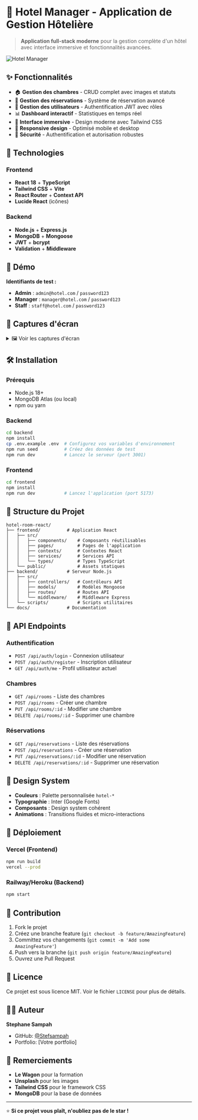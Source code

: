 # 🏨 Hotel Manager - Application de Gestion Hôtelière

> **Application full-stack moderne** pour la gestion complète d'un hôtel avec interface immersive et fonctionnalités avancées.

![Hotel Manager](https://images.unsplash.com/photo-1566073771259-6a8506099945?w=800&h=400&fit=crop&crop=center)

## ✨ Fonctionnalités

- 🏠 **Gestion des chambres** - CRUD complet avec images et statuts
- 📅 **Gestion des réservations** - Système de réservation avancé
- 👥 **Gestion des utilisateurs** - Authentification JWT avec rôles
- 📊 **Dashboard interactif** - Statistiques en temps réel
- 🎨 **Interface immersive** - Design moderne avec Tailwind CSS
- 📱 **Responsive design** - Optimisé mobile et desktop
- 🔐 **Sécurité** - Authentification et autorisation robustes

## 🚀 Technologies

### Frontend
- **React 18** + **TypeScript**
- **Tailwind CSS** + **Vite**
- **React Router** + **Context API**
- **Lucide React** (icônes)

### Backend
- **Node.js** + **Express.js**
- **MongoDB** + **Mongoose**
- **JWT** + **bcrypt**
- **Validation** + **Middleware**

## 🎯 Démo

**Identifiants de test :**
- **Admin** : `admin@hotel.com` / `password123`
- **Manager** : `manager@hotel.com` / `password123`
- **Staff** : `staff@hotel.com` / `password123`

## 📱 Captures d'écran

<details>
<summary>🖼️ Voir les captures d'écran</summary>

### Dashboard Principal
![Dashboard](https://images.unsplash.com/photo-1566073771259-6a8506099945?w=800&h=400&fit=crop&crop=center)

### Gestion des Chambres
![Gestion des Chambres](https://images.unsplash.com/photo-1566665797739-1674de7a421a?w=800&h=400&fit=crop&crop=center)

### Interface de Réservation
![Interface de Réservation](https://images.unsplash.com/photo-1571896349842-33c89424de2d?w=800&h=400&fit=crop&crop=center)

</details>

## 🛠️ Installation

### Prérequis
- Node.js 18+
- MongoDB Atlas (ou local)
- npm ou yarn

### Backend
```bash
cd backend
npm install
cp .env.example .env  # Configurez vos variables d'environnement
npm run seed          # Créez des données de test
npm run dev           # Lancez le serveur (port 3001)
```

### Frontend
```bash
cd frontend
npm install
npm run dev           # Lancez l'application (port 5173)
```

## 📁 Structure du Projet

```
hotel-room-react/
├── frontend/          # Application React
│   ├── src/
│   │   ├── components/    # Composants réutilisables
│   │   ├── pages/         # Pages de l'application
│   │   ├── contexts/      # Contextes React
│   │   ├── services/      # Services API
│   │   └── types/         # Types TypeScript
│   └── public/            # Assets statiques
├── backend/           # Serveur Node.js
│   ├── src/
│   │   ├── controllers/   # Contrôleurs API
│   │   ├── models/        # Modèles Mongoose
│   │   ├── routes/        # Routes API
│   │   └── middleware/    # Middleware Express
│   └── scripts/           # Scripts utilitaires
└── docs/              # Documentation
```

## 🔧 API Endpoints

### Authentification
- `POST /api/auth/login` - Connexion utilisateur
- `POST /api/auth/register` - Inscription utilisateur
- `GET /api/auth/me` - Profil utilisateur actuel

### Chambres
- `GET /api/rooms` - Liste des chambres
- `POST /api/rooms` - Créer une chambre
- `PUT /api/rooms/:id` - Modifier une chambre
- `DELETE /api/rooms/:id` - Supprimer une chambre

### Réservations
- `GET /api/reservations` - Liste des réservations
- `POST /api/reservations` - Créer une réservation
- `PUT /api/reservations/:id` - Modifier une réservation
- `DELETE /api/reservations/:id` - Supprimer une réservation

## 🎨 Design System

- **Couleurs** : Palette personnalisée `hotel-*`
- **Typographie** : Inter (Google Fonts)
- **Composants** : Design system cohérent
- **Animations** : Transitions fluides et micro-interactions

## 🚀 Déploiement

### Vercel (Frontend)
```bash
npm run build
vercel --prod
```

### Railway/Heroku (Backend)
```bash
npm start
```

## 🤝 Contribution

1. Fork le projet
2. Créez une branche feature (`git checkout -b feature/AmazingFeature`)
3. Committez vos changements (`git commit -m 'Add some AmazingFeature'`)
4. Push vers la branche (`git push origin feature/AmazingFeature`)
5. Ouvrez une Pull Request

## 📄 Licence

Ce projet est sous licence MIT. Voir le fichier `LICENSE` pour plus de détails.

## 👨‍💻 Auteur

**Stephane Sampah**
- GitHub: [@Stefsampah](https://github.com/Stefsampah)
- Portfolio: [Votre portfolio]

## 🙏 Remerciements

- **Le Wagon** pour la formation
- **Unsplash** pour les images
- **Tailwind CSS** pour le framework CSS
- **MongoDB** pour la base de données

---

⭐ **Si ce projet vous plaît, n'oubliez pas de le star !**
